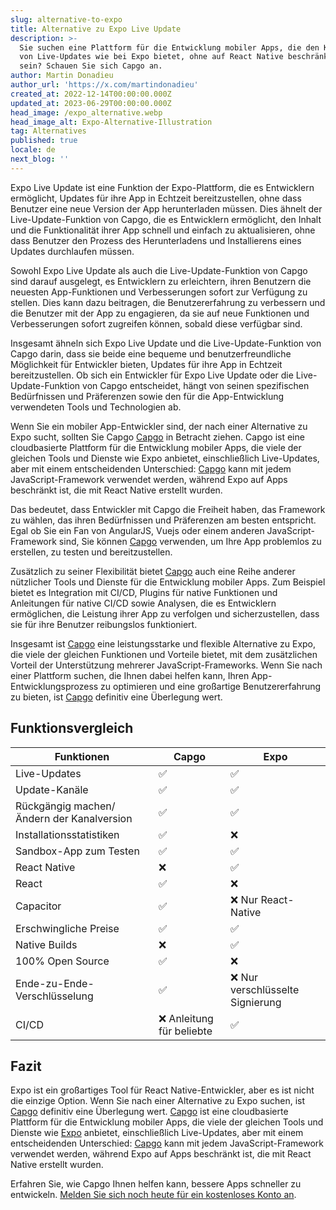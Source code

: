 ```yaml
---
slug: alternative-to-expo
title: Alternative zu Expo Live Update
description: >-
  Sie suchen eine Plattform für die Entwicklung mobiler Apps, die den Komfort
  von Live-Updates wie bei Expo bietet, ohne auf React Native beschränkt zu
  sein? Schauen Sie sich Capgo an.
author: Martin Donadieu
author_url: 'https://x.com/martindonadieu'
created_at: 2022-12-14T00:00:00.000Z
updated_at: 2023-06-29T00:00:00.000Z
head_image: /expo_alternative.webp
head_image_alt: Expo-Alternative-Illustration
tag: Alternatives
published: true
locale: de
next_blog: ''
---
```


Expo Live Update ist eine Funktion der Expo-Plattform, die es Entwicklern ermöglicht, Updates für ihre App in Echtzeit bereitzustellen, ohne dass Benutzer eine neue Version der App herunterladen müssen. Dies ähnelt der Live-Update-Funktion von Capgo, die es Entwicklern ermöglicht, den Inhalt und die Funktionalität ihrer App schnell und einfach zu aktualisieren, ohne dass Benutzer den Prozess des Herunterladens und Installierens eines Updates durchlaufen müssen.

Sowohl Expo Live Update als auch die Live-Update-Funktion von Capgo sind darauf ausgelegt, es Entwicklern zu erleichtern, ihren Benutzern die neuesten App-Funktionen und Verbesserungen sofort zur Verfügung zu stellen. Dies kann dazu beitragen, die Benutzererfahrung zu verbessern und die Benutzer mit der App zu engagieren, da sie auf neue Funktionen und Verbesserungen sofort zugreifen können, sobald diese verfügbar sind.

Insgesamt ähneln sich Expo Live Update und die Live-Update-Funktion von Capgo darin, dass sie beide eine bequeme und benutzerfreundliche Möglichkeit für Entwickler bieten, Updates für ihre App in Echtzeit bereitzustellen. Ob sich ein Entwickler für Expo Live Update oder die Live-Update-Funktion von Capgo entscheidet, hängt von seinen spezifischen Bedürfnissen und Präferenzen sowie den für die App-Entwicklung verwendeten Tools und Technologien ab.

Wenn Sie ein mobiler App-Entwickler sind, der nach einer Alternative zu Expo sucht, sollten Sie Capgo [Capgo](/register/) in Betracht ziehen. Capgo ist eine cloudbasierte Plattform für die Entwicklung mobiler Apps, die viele der gleichen Tools und Dienste wie Expo anbietet, einschließlich Live-Updates, aber mit einem entscheidenden Unterschied: [Capgo](/register/) kann mit jedem JavaScript-Framework verwendet werden, während Expo auf Apps beschränkt ist, die mit React Native erstellt wurden.

Das bedeutet, dass Entwickler mit Capgo die Freiheit haben, das Framework zu wählen, das ihren Bedürfnissen und Präferenzen am besten entspricht. Egal ob Sie ein Fan von AngularJS, Vuejs oder einem anderen JavaScript-Framework sind, Sie können [Capgo](/register/) verwenden, um Ihre App problemlos zu erstellen, zu testen und bereitzustellen.

Zusätzlich zu seiner Flexibilität bietet [Capgo](/register/) auch eine Reihe anderer nützlicher Tools und Dienste für die Entwicklung mobiler Apps. Zum Beispiel bietet es Integration mit CI/CD, Plugins für native Funktionen und Anleitungen für native CI/CD sowie Analysen, die es Entwicklern ermöglichen, die Leistung ihrer App zu verfolgen und sicherzustellen, dass sie für ihre Benutzer reibungslos funktioniert.

Insgesamt ist [Capgo](/register/) eine leistungsstarke und flexible Alternative zu Expo, die viele der gleichen Funktionen und Vorteile bietet, mit dem zusätzlichen Vorteil der Unterstützung mehrerer JavaScript-Frameworks. Wenn Sie nach einer Plattform suchen, die Ihnen dabei helfen kann, Ihren App-Entwicklungsprozess zu optimieren und eine großartige Benutzererfahrung zu bieten, ist [Capgo](/register/) definitiv eine Überlegung wert.

## Funktionsvergleich

| Funktionen | Capgo | Expo |
| --- | --- | --- |
| Live-Updates | ✅ | ✅ |
| Update-Kanäle | ✅ | ✅ |
| Rückgängig machen/Ändern der Kanalversion | ✅ | ✅ |
| Installationsstatistiken | ✅ | ❌ |
| Sandbox-App zum Testen | ✅ | ✅ |
| React Native | ❌ | ✅ |
| React | ✅ | ❌ |
| Capacitor | ✅ | ❌ Nur React-Native |
| Erschwingliche Preise | ✅ | ✅ |
| Native Builds | ❌ | ✅ |
| 100% Open Source | ✅ | ❌ |
| Ende-zu-Ende-Verschlüsselung | ✅ | ❌ Nur verschlüsselte Signierung |
| CI/CD | ❌ Anleitung für beliebte | ✅ |

## Fazit

Expo ist ein großartiges Tool für React Native-Entwickler, aber es ist nicht die einzige Option. Wenn Sie nach einer Alternative zu Expo suchen, ist [Capgo](/register/) definitiv eine Überlegung wert. [Capgo](/register/) ist eine cloudbasierte Plattform für die Entwicklung mobiler Apps, die viele der gleichen Tools und Dienste wie [Expo](https://expo.dev/) anbietet, einschließlich Live-Updates, aber mit einem entscheidenden Unterschied: [Capgo](/register/) kann mit jedem JavaScript-Framework verwendet werden, während Expo auf Apps beschränkt ist, die mit React Native erstellt wurden.

Erfahren Sie, wie Capgo Ihnen helfen kann, bessere Apps schneller zu entwickeln. [Melden Sie sich noch heute für ein kostenloses Konto an](/register/).